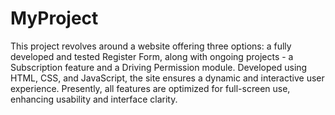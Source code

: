 # MyProject
This project revolves around a website offering three options: a fully developed and tested Register Form, along with ongoing projects - a Subscription feature and a Driving Permission module. Developed using HTML, CSS, and JavaScript, the site ensures a dynamic and interactive user experience. Presently, all features are optimized for full-screen use, enhancing usability and interface clarity.
